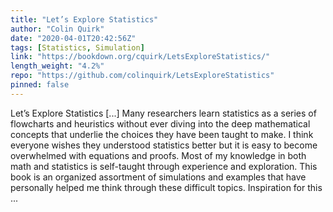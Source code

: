 ```yaml
---
title: "Let’s Explore Statistics"
author: "Colin Quirk"
date: "2020-04-01T20:42:56Z"
tags: [Statistics, Simulation]
link: "https://bookdown.org/cquirk/LetsExploreStatistics/"
length_weight: "4.2%"
repo: "https://github.com/colinquirk/LetsExploreStatistics"
pinned: false
---
```


Let’s Explore Statistics [...] Many researchers learn statistics as a series of flowcharts and heuristics without ever diving into the deep mathematical concepts that underlie the choices they have been taught to make. I think everyone wishes they understood statistics better but it is easy to become overwhelmed with equations and proofs. Most of my knowledge in both math and statistics is self-taught through experience and exploration. This book is an organized assortment of simulations and examples that have personally helped me think through these difficult topics. Inspiration for this ...
